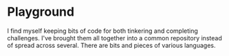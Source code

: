 # Playground

I find myself keeping bits of code for both tinkering and completing challenges. I've brought them all together into a common repository instead of spread across several. There are bits and pieces of various languages. 